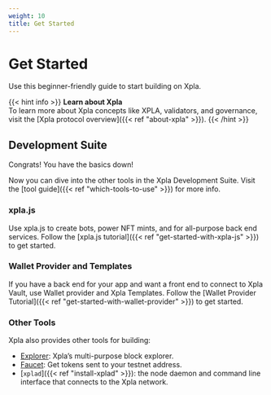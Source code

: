 ```yaml
---
weight: 10
title: Get Started
---
```


# Get Started

Use this beginner-friendly guide to start building on Xpla. 

{{< hint info >}}
**Learn about Xpla**  
To learn more about Xpla concepts like XPLA, validators, and governance, visit the [Xpla protocol overview]({{< ref "about-xpla" >}}). 
{{< /hint >}}

## Development Suite

Congrats! You have the basics down! 

Now you can dive into the other tools in the Xpla Development Suite. Visit the [tool guide]({{< ref "which-tools-to-use" >}}) for more info. 

### xpla.js

Use xpla.js to create bots, power NFT mints, and for all-purpose back end services. Follow the [xpla.js tutorial]({{< ref "get-started-with-xpla-js" >}}) to get started.

### Wallet Provider and Templates

If you have a back end for your app and want a front end to connect to Xpla Vault, use Wallet provider and Xpla Templates. Follow the [Wallet Provider Tutorial]({{< ref "get-started-with-wallet-provider" >}}) to get started. 

### Other Tools

Xpla also provides other tools for building:

- [Explorer](https://explorer.xpla.io): Xpla’s multi-purpose block explorer. 
- [Faucet](https://faucet.xpla.io): Get tokens sent to your testnet address. 
- [`xplad`]({{< ref "install-xplad" >}}): the node daemon and command line interface that connects to the Xpla network.

